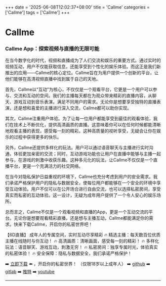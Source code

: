 +++
date = '2025-06-08T12:02:37+08:00'
title = 'Callme'
categories = ['Callme']
tags = ['Callme']
+++

# Callme

### Callme App：探索视频与直播的无限可能

在当今数字化的时代，视频和直播成为了人们交流和娱乐的重要方式。通过实时的视频互动，用户不仅能获取信息，还能享受到个性化的娱乐体验。而这正是我们新推出的应用——Callme的核心定位。Callme旨在为用户提供一个创新的平台，让他们能够在高清视频直播中找到属于自己的天地。

首先，Callme以“互动”为核心，不仅仅是一个观看平台，它更是一个用户可以参与、交流和互动的空间。我们的主播每天都在为观众带来精彩的直播内容，从聊天、游戏互动到音乐表演，满足不同用户的需求。无论你是想要享受独特的直播表演，还是想和喜爱的主播进行深入交流，Callme都可以助你实现。

其次，Callme注重用户体验。为了让每一位用户都能享受到最佳的观看体验，我们在技术上不断优化，提供高清画质的直播。这意味着你可以在任何时候都能清晰地观看主播的表现，感受每一刻的精彩。这种高质量的视听享受，无疑会让你在娱乐的过程中获得更多的快乐。

另外，Callme还提供多样化的玩法。用户可以通过语音聊天与主播进行实时沟通，体验更加亲密的交流；同时，互动游戏功能也让用户在直播中能够与主播一起参与，在游戏的刺激中收获乐趣。这种多元化的玩法，让Callme不仅仅是一个直播平台，更是一个充满活力的社交网络。

在当今对隐私保护日益重视的环境下，Callme也充分考虑到用户的安全需求。我们承诺严格保护用户的隐私与数据安全，使每位用户都能够在一个安全的环境中享受互动体验。用户不仅可以在公开场合进行自由交流，也可以选择私密房间，享受真实而私密的互动体验。这一设计，无疑为成年用户提供了一个令人安心的娱乐场所。

总而言之，Callme不仅是一个观看视频和直播的App，更是一个互动交流的平台。无论你是想要观看精彩直播，还是想与主播互动，Callme都能满足你的需求。快来下载Callme，开启你的私密世界吧！

【6D直播】
成年人的专属空间，实时互动尽享精彩
🔥 精选主播：每天数百位优质主播在线随时与你互动！
🔥 高清画质：清晰画面，感受每一刻的精彩！
🔥 多样化玩法：语音聊天、游戏互动，刺激无穷！
🔥 私密房间：独享专属时光，体验真实的私密体验！
🔥 安全保障：隐私与数据安全，我们承诺严格保护！

➡️ [立即下载](https://down123.s3.ap-east-1.amazonaws.com/down/down.html?channelCode=blog) ⬅️ ，开启你的私密世界！ （仅限18岁以上成年人）
➡️ [github](https://aldult-live.github.io/)
➡️ [gitlab](https://seo-09598d.gitlab.io/)
➡️ [推特](https://x.com/wegame33)
➡️ [youtube](https://www.youtube.com/@6Dlive)

---
